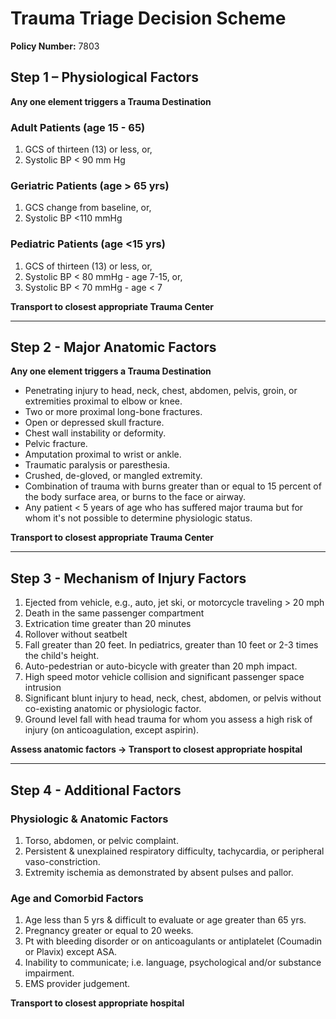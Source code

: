 # Trauma Triage Decision Scheme

**Policy Number:** 7803

## Step 1 – Physiological Factors

**Any one element triggers a Trauma Destination**

### Adult Patients (age 15 - 65)
1. GCS of thirteen (13) or less, or,
2. Systolic BP < 90 mm Hg

### Geriatric Patients (age > 65 yrs)
1. GCS change from baseline, or,
2. Systolic BP <110 mmHg

### Pediatric Patients (age <15 yrs)
1. GCS of thirteen (13) or less, or,
2. Systolic BP < 80 mmHg - age 7-15, or,
3. Systolic BP < 70 mmHg - age < 7

**Transport to closest appropriate Trauma Center**

---

## Step 2 - Major Anatomic Factors

**Any one element triggers a Trauma Destination**

- Penetrating injury to head, neck, chest, abdomen, pelvis, groin, or extremities proximal to elbow or knee.
- Two or more proximal long-bone fractures.
- Open or depressed skull fracture.
- Chest wall instability or deformity.
- Pelvic fracture.
- Amputation proximal to wrist or ankle.
- Traumatic paralysis or paresthesia.
- Crushed, de-gloved, or mangled extremity.
- Combination of trauma with burns greater than or equal to 15 percent of the body surface area, or burns to the face or airway.
- Any patient < 5 years of age who has suffered major trauma but for whom it's not possible to determine physiologic status.

**Transport to closest appropriate Trauma Center**

---

## Step 3 - Mechanism of Injury Factors

1. Ejected from vehicle, e.g., auto, jet ski, or motorcycle traveling > 20 mph
2. Death in the same passenger compartment
3. Extrication time greater than 20 minutes
4. Rollover without seatbelt
5. Fall greater than 20 feet. In pediatrics, greater than 10 feet or 2-3 times the child's height.
6. Auto-pedestrian or auto-bicycle with greater than 20 mph impact.
7. High speed motor vehicle collision and significant passenger space intrusion
8. Significant blunt injury to head, neck, chest, abdomen, or pelvis without co-existing anatomic or physiologic factor.
9. Ground level fall with head trauma for whom you assess a high risk of injury (on anticoagulation, except aspirin).

**Assess anatomic factors → Transport to closest appropriate hospital**

---

## Step 4 - Additional Factors

### Physiologic & Anatomic Factors

1. Torso, abdomen, or pelvic complaint.
2. Persistent & unexplained respiratory difficulty, tachycardia, or peripheral vaso-constriction.
3. Extremity ischemia as demonstrated by absent pulses and pallor.

### Age and Comorbid Factors

1. Age less than 5 yrs & difficult to evaluate or age greater than 65 yrs.
2. Pregnancy greater or equal to 20 weeks.
3. Pt with bleeding disorder or on anticoagulants or antiplatelet (Coumadin or Plavix) except ASA.
4. Inability to communicate; i.e. language, psychological and/or substance impairment.
5. EMS provider judgement.

**Transport to closest appropriate hospital**



